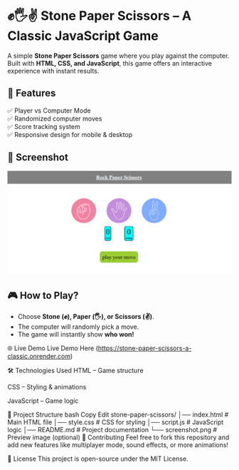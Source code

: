 # ✊🖐✌ Stone Paper Scissors – A Classic JavaScript Game

A simple **Stone Paper Scissors** game where you play against the computer. Built with **HTML, CSS, and JavaScript**, this game offers an interactive experience with instant results.  

## 🚀 Features  
✅ Player vs Computer Mode  
✅ Randomized computer moves  
✅ Score tracking system  
✅ Responsive design for mobile & desktop  

## 📸 Screenshot  
![Game Preview](./screenshot.png)  

## 🎮 How to Play?  
- Choose **Stone (✊), Paper (🖐), or Scissors (✌)**.  
- The computer will randomly pick a move.  
- The game will instantly show **who won!**  


  
🌐 Live Demo
Live Demo Here (https://stone-paper-scissors-a-classic.onrender.com)

🛠 Technologies Used
HTML – Game structure

CSS – Styling & animations

JavaScript – Game logic

📌 Project Structure
bash
Copy
Edit
stone-paper-scissors/
│── index.html      # Main HTML file
│── style.css       # CSS for styling
│── script.js       # JavaScript logic
│── README.md       # Project documentation
└── screenshot.png  # Preview image (optional)
🤝 Contributing
Feel free to fork this repository and add new features like multiplayer mode, sound effects, or more animations!

📜 License
This project is open-source under the MIT License.
